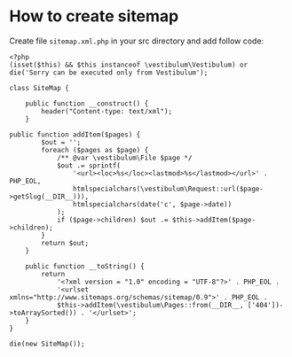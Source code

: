 <!--
title: How to create sitemap.xml
-->

# How to create sitemap

Create file `sitemap.xml.php` in your src directory and add follow code:


	<?php
	(isset($this) && $this instanceof \vestibulum\Vestibulum) or die('Sorry can be executed only from Vestibulum');

	class SiteMap {

		public function __construct() {
			header("Content-type: text/xml");
		}

	public function addItem($pages) {
			$out = '';
			foreach ($pages as $page) {
				/** @var \vestibulum\File $page */
				$out .= sprintf(
					'<url><loc>%s</loc><lastmod>%s</lastmod></url>' . PHP_EOL,
					htmlspecialchars(\vestibulum\Request::url($page->getSlug(__DIR__))),
					htmlspecialchars(date('c', $page->date))
				);
				if ($page->children) $out .= $this->addItem($page->children);
			}
			return $out;
		}

		public function __toString() {
			return
				'<?xml version = "1.0" encoding = "UTF-8"?>' . PHP_EOL .
				'<urlset xmlns="http://www.sitemaps.org/schemas/sitemap/0.9">' . PHP_EOL .
				$this->addItem(\vestibulum\Pages::from(__DIR__, ['404'])->toArraySorted()) . '</urlset>';
		}
	}

	die(new SiteMap());
